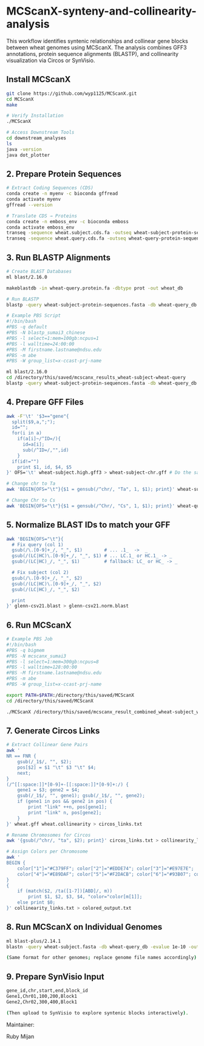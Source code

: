# MCScanX-synteny-and-collinearity-analysis
This workflow identifies syntenic relationships and collinear gene blocks between wheat genomes using MCScanX.
The analysis combines GFF3 annotations, protein sequence alignments (BLASTP), and collinearity visualization via Circos or SynVisio.

## Install MCScanX
```bash
git clone https://github.com/wyp1125/MCScanX.git
cd MCScanX
make

# Verify Installation
./MCScanX

# Access Downstream Tools
cd downstream_analyses
ls
java -version
java dot_plotter
```

## 2. Prepare Protein Sequences
```bash
# Extract Coding Sequences (CDS)
conda create -n myenv -c bioconda gffread
conda activate myenv
gffread --version

# Translate CDS → Proteins
conda create -n emboss_env -c bioconda emboss
conda activate emboss_env
transeq -sequence wheat.subject.cds.fa -outseq wheat-subject-protein-sequences.fasta
transeq -sequence wheat.query.cds.fa -outseq wheat-query-protein-sequences.fasta
```
## 3. Run BLASTP Alignments
```bash
# Create BLAST Databases
ml blast/2.16.0

makeblastdb -in wheat-query.protein.fa -dbtype prot -out wheat_db

# Run BLASTP
blastp -query wheat-subject-protein-sequences.fasta -db wheat-query_db -out wheat-subject-query.blast -evalue 1e-5 -outfmt 6 -num_threads 4

# Example PBS Script
#!/bin/bash
#PBS -q default
#PBS -N blastp_sumai3_chinese
#PBS -l select=1:mem=100gb:ncpus=1
#PBS -l walltime=24:00:00
#PBS -M firstname.lastname@ndsu.edu
#PBS -m abe
#PBS -W group_list=x-ccast-prj-name

ml blast/2.16.0
cd /directory/this/saved/mcscanx_results_wheat-subject-wheat-query
blastp -query wheat-subject-protein-sequences.fasta -db wheat-query_db -out wheat-subject-query-blast-results.txt -outfmt 6 -evalue 1e-5 -num_threads 4
```

## 4. Prepare GFF Files
```bash
awk -F'\t' '$3=="gene"{
  split($9,a,";");
  id="";
  for(i in a)
    if(a[i]~/^ID=/){
      id=a[i];
      sub(/^ID=/,"",id)
    }
  if(id!="")
    print $1, id, $4, $5
}' OFS='\t' wheat-subject.high.gff3 > wheat-subject-chr.gff # Do the same for wheat-query

# Change chr to Ta
awk 'BEGIN{OFS="\t"}{$1 = gensub(/^chr/, "Ta", 1, $1); print}' wheat-subject-chr.gff > wheat-subject.gff

# Change Chr to Cs
awk 'BEGIN{OFS="\t"}{$1 = gensub(/^Chr/, "Cs", 1, $1); print}' wheat-query-Chr.gff > wheat-query.gff
```

## 5. Normalize BLAST IDs to match your GFF
```bash
awk 'BEGIN{OFS="\t"}{
  # Fix query (col 1)
  gsub(/\.[0-9]+_/, "_", $1)        # ... .1_  ->  _
  gsub(/(LC|HC)\.[0-9]+_/, "_", $1) # ... LC.1_ or HC.1_ -> _
  gsub(/(LC|HC)_/, "_", $1)         # fallback: LC_ or HC_ -> _

  # Fix subject (col 2)
  gsub(/\.[0-9]+_/, "_", $2)
  gsub(/(LC|HC)\.[0-9]+_/, "_", $2)
  gsub(/(LC|HC)_/, "_", $2)

  print
}' glenn-csv21.blast > glenn-csv21.norm.blast
```

## 6. Run MCScanX
```bash
# Example PBS Job
#!/bin/bash
#PBS -q bigmem
#PBS -N mcscanx_sumai3
#PBS -l select=1:mem=300gb:ncpus=8
#PBS -l walltime=128:00:00
#PBS -M firstname.lastname@ndsu.edu
#PBS -m abe
#PBS -W group_list=x-ccast-prj-name

export PATH=$PATH:/directory/this/saved/MCScanX
cd /directory/this/saved/MCScanX

./MCScanX /directory/this/saved/mcscanx_result_combined_wheat-subject_wheat-query/combined -k 80 -g -2 -s 2 -e 1e-10 -m 0
```

## 7. Generate Circos Links
```bash
# Extract Collinear Gene Pairs
awk '
NR == FNR {
    gsub(/_1$/, "", $2);
    pos[$2] = $1 "\t" $3 "\t" $4;
    next;
}
(/^[[:space:]]*[0-9]+-[[:space:]]*[0-9]+:/) {
    gene1 = $3; gene2 = $4;
    gsub(/_1$/, "", gene1); gsub(/_1$/, "", gene2);
    if (gene1 in pos && gene2 in pos) {
        print "link" ++n, pos[gene1];
        print "link" n, pos[gene2];
    }
}' wheat.gff wheat.collinearity > circos_links.txt

# Rename Chromosomes for Circos
awk '{gsub(/^chr/, "ta", $2); print}' circos_links.txt > collinearity_links.txt

# Assign Colors per Chromosome
awk '
BEGIN {
    color["1"]="#C379FF"; color["2"]="#EDDE74"; color["3"]="#E97E7E";
    color["4"]="#E89DAF"; color["5"]="#F2DACB"; color["6"]="#93B07"; color["7"]="#77DD77";
}
{
    if (match($2, /ta([1-7])[ABD]/, m))
        print $1, $2, $3, $4, "color="color[m[1]];
    else print $0;
}' collinearity_links.txt > colored_output.txt
```

## 8. Run MCScanX on Individual Genomes
```bash
ml blast-plus/2.14.1
blastn -query wheat-subject.fasta -db wheat-query_db -evalue 1e-10 -outfmt 6 -out wheat-subject.blast -num_threads 8

(Same format for other genomes; replace genome file names accordingly).
```

## 9. Prepare SynVisio Input
```bash
gene_id,chr,start,end,block_id
Gene1,Chr01,100,200,Block1
Gene2,Chr02,300,400,Block1

(Then upload to SynVisio to explore syntenic blocks interactively).
```

Maintainer:

Ruby Mijan
